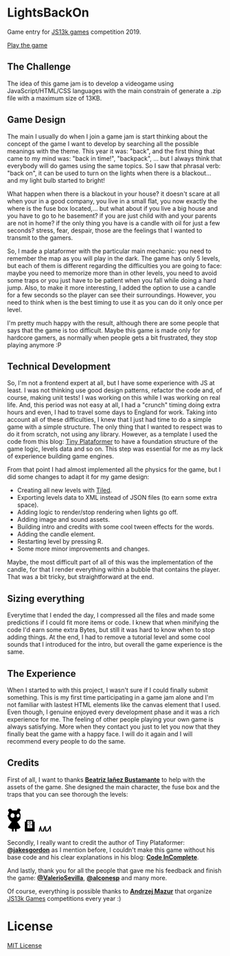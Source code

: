 # LightsBackOn
Game entry for [JS13k games](https://js13kgames.com/) competition 2019.

[Play the game](https://js13kgames.com/entries/lights-back-on)

## The Challenge
The idea of this game jam is to develop a videogame using JavaScript/HTML/CSS languages with the main constrain of generate a .zip file with a maximum size of 13KB.

## Game Design
The main I usually do when I join a game jam is start thinking about the concept of the game I want to develop by searching all the possible meanings with the theme. This year it was: "back", and the first thing that came to my mind was: "back in time!", "backpack", ... but I always think that everybody will do games using the same topics. So I saw that phrasal verb: "back on", it can be used to turn on the lights when there is a blackout... and my light bulb started to bright!

What happen when there is a blackout in your house? it doesn't scare at all when your in a good company, you live in a small flat, you now exactly the where is the fuse box located,... but what about if you live a big house and you have to go to he basement? if you are just child with and your parents are not in home? if the only thing you have is a candle with oil for just a few seconds? stress, fear, despair, those are the feelings that I wanted to transmit to the gamers.

So, I made a plataformer with the particular main mechanic: you need to remember the map as you will play in the dark. The game has only 5 levels, but each of them is different regarding the difficulties you are going to face: maybe you need to memorize more than in other levels, you need to avoid some traps or you just have to be patient when you fall while doing a hard jump. Also, to make it more interesting, I added the option to use a candle for a few seconds so the player can see their surroundings. However, you need to think when is the best timing to use it as you can do it only once per level. 

I'm pretty much happy with the result, although there are some people that says that the game is too difficult. Maybe this game is made only for hardcore gamers, as normally when people gets a bit frustrated, they stop playing anymore :P

## Technical Development
So, I'm not a frontend expert at all, but I have some experience with JS at least. I was not thinking use good design patterns, refactor the code and, of course, making unit tests! I was working on this while I was working on real life. And, this period was not easy at all, I had a "crunch" timing doing extra hours and even, I had to travel some days to England for work. Taking into account all of these difficulties, I knew that I just had time to do a simple game with a simple structure. The only thing that I wanted to respect was to do it from scratch, not using any library. However, as a template I used the code from this blog: [Tiny Plataformer](https://codeincomplete.com/posts/tiny-platformer/) to have a foundation structure of the game logic, levels data and so on. This step was essential for me as my lack of experience building game engines.

From that point I had almost implemented all the physics for the game, but I did some changes to adapt it for my game design: 
* Creating all new levels with [Tiled](https://www.mapeditor.org/).
* Exporting levels data to XML instead of JSON files (to earn some extra space).
* Adding logic to render/stop rendering when lights go off.
* Adding image and sound assets.
* Building intro and credits with some cool tween effects for the words.
* Adding the candle element.
* Restarting level by pressing R.
* Some more minor improvements and changes.

Maybe, the most difficult part of all of this was the implementation of the candle, for that I render everything within a bubble that contains the player. That was a bit tricky, but straightforward at the end.

## Sizing everything
Everytime that I ended the day, I compressed all the files and made some predictions if I could fit more items or code. I knew that when minifying the code I'd earn some extra Bytes, but still it was hard to know when to stop adding things. At the end, I had to remove a tutorial level and some cool sounds that I introduced for the intro, but overall the game experience is the same.

## The Experience
When I started to with this project, I wasn't sure if I could finally submit something. This is my first time participating in a game jam alone and I'm not familiar with lastest HTML elements like the canvas element that I used. Even though, I genuine enjoyed every development phase and it was a rich experience for me. The feeling of other people playing your own game is always satisfying. More when they contact you just to let you now that they finally beat the game with a happy face. I will do it again and I will recommend every people to do the same.

## Credits
First of all, I want to thanks **[Beatriz Iañez Bustamante](https://www.linkedin.com/in/beatriz-i%C3%A1%C3%B1ez-bustamante-b75a2b102/)** to help with the assets of the game. She designed the main character, the fuse box and the traps that you can see thorough the levels:

![alt text](https://github.com/amolinasalazar/LightsBackOn/blob/master/assets/player-right.png "Main character")
![alt text](https://github.com/amolinasalazar/LightsBackOn/blob/master/assets/switch.png "Fuse box")
![alt text](https://github.com/amolinasalazar/LightsBackOn/blob/master/assets/trap.png "Trap")

Secondly, I really want to credit the author of Tiny Plataformer: **[@jakesgordon](https://github.com/jakesgordon)** as I mention before, I couldn't make this game without his base code and his clear explanations in his blog: **[Code InComplete](https://codeincomplete.com/)**.

And lastly, thank you for all the people that gave me his feedback and finish the game: **[@ValerioSevilla](https://github.com/ValerioSevilla)**, **[@alconesp](https://github.com/alconesp)** and many more.

Of course, everything is possible thanks to **[Andrzej Mazur](https://end3r.com/)** that organize [JS13k Games](http://js13kgames.com/) competitions every year :)

# License
[MIT License](https://en.wikipedia.org/wiki/MIT_License)

